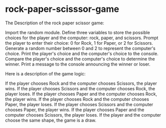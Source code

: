 # rock-paper-scisssor-game

The Description of the rock paper scissor game:

Import the random module.
Define three variables to store the possible choices for the player and the computer: rock, paper, and scissors.
Prompt the player to enter their choice: 0 for Rock, 1 for Paper, or 2 for Scissors.
Generate a random number between 0 and 2 to represent the computer's choice.
Print the player's choice and the computer's choice to the console.
Compare the player's choice and the computer's choice to determine the winner.
Print a message to the console announcing the winner or loser.

Here is a description of the game logic:

If the player chooses Rock and the computer chooses Scissors, the player wins.
If the player chooses Scissors and the computer chooses Rock, the player loses.
If the player chooses Paper and the computer chooses Rock, the player wins.
If the player chooses Rock and the computer chooses Paper, the player loses.
If the player chooses Scissors and the computer chooses Paper, the player wins.
If the player chooses Paper and the computer chooses Scissors, the player loses.
If the player and the computer choose the same shape, the game is a draw.
